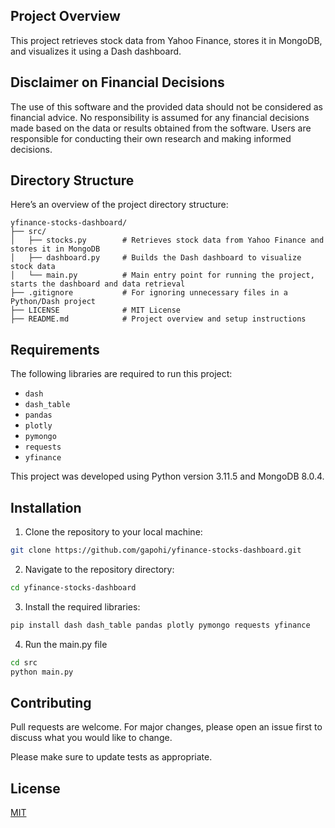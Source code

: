 ## Project Overview

This project retrieves stock data from Yahoo Finance, stores it in MongoDB, and visualizes it using a Dash dashboard.  

## Disclaimer on Financial Decisions

The use of this software and the provided data should not be considered as financial advice. No responsibility is assumed for any financial decisions made based on the data or results obtained from the software. Users are responsible for conducting their own research and making informed decisions.

## Directory Structure

Here’s an overview of the project directory structure:

```plaintext
yfinance-stocks-dashboard/
├── src/
│   ├── stocks.py        # Retrieves stock data from Yahoo Finance and stores it in MongoDB
│   ├── dashboard.py     # Builds the Dash dashboard to visualize stock data
│   └── main.py          # Main entry point for running the project, starts the dashboard and data retrieval
├── .gitignore           # For ignoring unnecessary files in a Python/Dash project
├── LICENSE              # MIT License
├── README.md            # Project overview and setup instructions
```

## Requirements

The following libraries are required to run this project:

*   `dash`
*   `dash_table`
*   `pandas`
*   `plotly`
*   `pymongo`
*   `requests`
*   `yfinance`

This project was developed using Python version 3.11.5 and MongoDB 8.0.4.

## Installation

1. Clone the repository to your local machine:
```bash
git clone https://github.com/gapohi/yfinance-stocks-dashboard.git
```

2. Navigate to the repository directory:
```bash
cd yfinance-stocks-dashboard
```

3. Install the required libraries:
```bash
pip install dash dash_table pandas plotly pymongo requests yfinance
```

4. Run the main.py file
```bash
cd src
python main.py
```

## Contributing

Pull requests are welcome. For major changes, please open an issue first to discuss what you would 
like to change.

Please make sure to update tests as appropriate.

## License

[MIT](https://choosealicense.com/licenses/mit/)